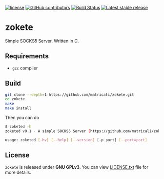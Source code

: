 [![license](https://img.shields.io/github/license/matricali/zokete.svg)](https://matricali.mit-license.org/2014) [![GitHub contributors](https://img.shields.io/github/contributors/matricali/zokete.svg)](https://github.com/matricali/zokete/graphs/contributors) [![Build Status](https://travis-ci.org/matricali/zokete.svg?branch=master)](https://travis-ci.org/matricali/zokete) [![Latest stable release](https://img.shields.io/badge/dynamic/json.svg?label=stable&url=https%3A%2F%2Fapi.github.com%2Frepos%2Fmatricali%2Fzokete%2Freleases%2Flatest&query=%24.name&colorB=blue)](https://github.com/matricali/zokete/releases/latest)

# zokete
Simple SOCKS5 Server. Written in _C_.

## Requirements
* `gcc` compiler

## Build
```bash
git clone --depth=1 https://github.com/matricali/zokete.git
cd zokete
make
make install
```
Then you can do
```bash
$ zoketed -h
zoketed v0.1 - A simple SOCKS5 Server (https://github.com/matricali/zokete)

usage: zoketed [-hv] [--help] [--version] [-p port] [--port=port]
```

## License
`zokete` is released under **GNU GPLv3**. You can view [LICENSE.txt](LICENSE.txt) file for more details.
